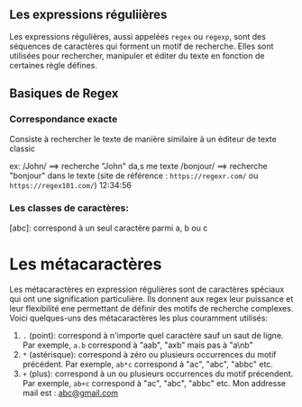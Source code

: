 ## Les expressions réguliières
 
 Les expressions régulières, aussi appelées `regex` ou `regexp`, sont des séquences de caractères qui forment un motif de recherche. Elles sont utilisées pour rechercher, manipuler et éditer du texte en fonction de certaines règle défines.

## Basiques de Regex

### Correspondance exacte

Consiste à rechercher le texte de manière similaire à un éditeur de texte classic

ex: /John/ ==> recherche "John" da,s me texte
    /bonjour/ ==> recherche "bonjour" dans le texte (site de référence : `https://regexr.com/` ou `https://regex101.com/`)
    12:34:56

### Les classes de caractères:

[abc]: correspond à un seul caractère parmi a, b ou c
[^abc]: correspond à un caractère sauf a, b ou c 
[a-z]: correspond à l'ensemble des caractères allant de a à z (minuscule)
[0-9]: correspond à tous les chiffres de 0 à 9

# Les métacaractères 

Les métacaractères en expression régulières sont de caractères spéciaux qui ont une signification particulière. Ils donnent aux regex leur puissance et leur flexibilité ene permettant de définir des motifs de recherche complexes. Voici quelques-uns des métacaractères les plus couramment utilisés:

1. `.` (point): correspond à n'importe quel caractère sauf un saut de ligne. Par exemple, `a.b` correspond à "aab", "axb" mais pas à "a\nb"
2. `*` (astérisque): correspond à zéro ou plusieurs occurrences du motif précédent. Par exemple, `ab*c` correspond à "ac", "abc", "abbc" etc.
3. `+` (plus): correspond à un ou plusieurs occurrences du motif précendent. Par exemple, `ab+c` correspond à "ac", "abc", "abbc" etc.
Mon addresse mail est : abc@gmail.com